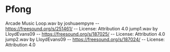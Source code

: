 # Pfong
Arcade Music Loop.wav by joshuaempyre -- https://freesound.org/s/251461/ -- License: Attribution 4.0
jump1.wav by LloydEvans09 -- https://freesound.org/s/187025/ -- License: Attribution 4.0
jump2.wav by LloydEvans09 -- https://freesound.org/s/187024/ -- License: Attribution 4.0
